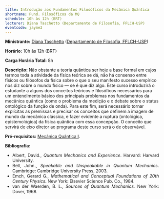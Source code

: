 ```yaml
---
title: Introdução aos Fundamentos Filosóficos da Mecânica Quântica
shortname: Fund. Filosóficos da MQ
schedule: 10h às 12h (BRT)
lecturer: Diana Taschetto (Departamento de Filosofia, FFLCH-USP)
eventcode: jayme3
---
```


**Ministrante:** [Diana Taschetto](http://lattes.cnpq.br/6654964352487407) ([Departamento de Filosofia, FFLCH-USP](http://filosofia.fflch.usp.br/))

**Horário:** 10h às 12h (BRT)

**Carga Horária Total:** 8h

**Descrição:** Não obstante a teoria quântica ser hoje a base formal em cujos termos toda a atividade da física teórica se dá, não há consenso entre físicos  ou filósofos da física sobre o que o seu manifesto sucesso empírico nos diz sobre o mundo físico — se é que diz algo. Este curso introduzirá o estudante a alguns dos conceitos teóricos e filosóficos necessários para um entendimento básico dos principais problemas nos fundamentos da mecânica quântica (como o problema da medição e o debate sobre o status ontológico da função de onda). Para este fim, será necessário tornar explícitas as premissas e precisar os conceitos que definem a imagem de mundo da mecânica clássica, e fazer evidente a ruptura (ontológica, epistemológica) da física quântica com essa concepção. O conceito que servirá de eixo diretor ao programa deste curso será o de observável.

**Pré-requisitos:** [Mecânica Quântica I](https://uspdigital.usp.br/jupiterweb/obterDisciplina?nomdis=&sgldis=4302403).

**Bibliografia:** 

<div style="text-align: justify">
 <ul>
   <li> Albert, David., <i>Quantum Mechanics and Experience</i>. Harvard: Harvard University. </li>
   <li> Bell, John., <i>Speakable and Unspeakable in Quantum Mechanics</i>. Cambridge: Cambridge University Press, 2003. </li>
   <li>  Emch, Gerard G., <i> Mathematical and Conceptual Foundations of 20th Century Physics</i>. New York: Elsevier Science Pub. Co., 1984. </li>
   <li> van der Waerden, B. L., <i> Sources of Quantum Mechanics.</i> New York: Dover, 1968. </li>
 </ul>
</div>
